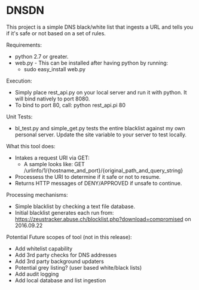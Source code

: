 # DNSDN
This project is a simple DNS black/white list that ingests a URL and tells you if it's safe or not based on a set of rules.

Requirements:
- python 2.7 or greater.
- web.py - This can be installed after having python by running:
  - sudo easy_install web.py

Execution:
- Simply place rest_api.py on your local server and run it with python. It will bind natively to port 8080.
- To bind to port 80, call: python rest_api.pi 80

Unit Tests:
- bl_test.py and simple_get.py tests the entire blacklist against my own personal server. Update the site variable to your server to test locally.

What this tool does:
- Intakes a request URI via GET:
  - A sample looks like: GET /urlinfo/1/{hostname_and_port}/{original_path_and_query_string}
- Processess the URI to determine if it safe or not to resume.
- Returns HTTP messages of DENY/APPROVED if unsafe to continue.

Processing mechanisms:
- Simple blacklist by checking a text file database.
- Initial blacklist generates each run from: https://zeustracker.abuse.ch/blocklist.php?download=compromised on 2016.09.22

Potential Future scopes of tool (not in this release):
- Add whitelist capability
- Add 3rd party checks for DNS addresses
- Add 3rd party background updaters
- Potential grey listing? (user based white/black lists)
- Add audit logging
- Add local database and list ingestion
